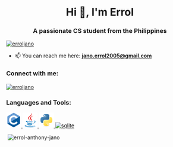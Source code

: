 <h1 align="center">Hi 👋, I'm Errol</h1>
<h3 align="center">A passionate CS student from the Philippines</h3>

<p align="left"> <a href="https://twitter.com/erroljano" target="blank"><img src="https://img.shields.io/twitter/follow/erroljano?logo=twitter&style=for-the-badge" alt="erroljano" /></a> </p>

- 📫 You can reach me here: **jano.errol2005@gmail.com**

<h3 align="left">Connect with me:</h3>
<p align="left">
<a href="https://twitter.com/erroljano" target="blank"><img align="center" src="https://raw.githubusercontent.com/rahuldkjain/github-profile-readme-generator/master/src/images/icons/Social/twitter.svg" alt="erroljano" height="30" width="40" /></a>
</p>

<h3 align="left">Languages and Tools:</h3>
<p align="left"> <a href="https://www.cprogramming.com/" target="_blank" rel="noreferrer"> <img src="https://raw.githubusercontent.com/devicons/devicon/master/icons/c/c-original.svg" alt="c" width="40" height="40"/> </a> <a href="https://www.java.com" target="_blank" rel="noreferrer"> <img src="https://raw.githubusercontent.com/devicons/devicon/master/icons/java/java-original.svg" alt="java" width="40" height="40"/> </a> <a href="https://www.python.org" target="_blank" rel="noreferrer"> <img src="https://raw.githubusercontent.com/devicons/devicon/master/icons/python/python-original.svg" alt="python" width="40" height="40"/> </a> <a href="https://www.sqlite.org/" target="_blank" rel="noreferrer"> <img src="https://www.vectorlogo.zone/logos/sqlite/sqlite-icon.svg" alt="sqlite" width="40" height="40"/> </a> </p>

<p>&nbsp;<img align="center" src="https://github-readme-stats.vercel.app/api?username=errol-anthony-jano&show_icons=true&locale=en" alt="errol-anthony-jano" /></p>
